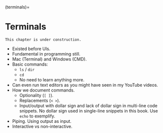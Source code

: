 (terminals)=
# Terminals

```{warning}
This chapter is under construction.
```

- Existed before UIs.
- Fundamental in programming still.
- Mac (Terminal) and Windows (CMD).
- Basic commands:
  - `ls` / `dir`
  - `cd`
  - No need to learn anything more.
- Can even run text editors as you might have seen in my YouTube videos.
- How we document commands.
  - Optionality (`[ ]`).
  - Replacements (`< >`).
  - Input/output with dollar sign and lack of dollar sign in multi-line code snippets. No dollar sign used in single-line snippets in this book. Use `echo` to exemplify.
- Piping. Using output as input.
- Interactive vs non-interactive.

